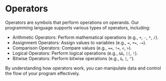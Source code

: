 # Operators

Operators are symbols that perform operations on operands. Our programming language supports various types of operators, including:

- Arithmetic Operators: Perform mathematical operations (e.g., `+`, `-`, `*`, `/`).
- Assignment Operators: Assign values to variables (e.g., `=`, `+=`, `-=`).
- Comparison Operators: Compare values (e.g., `==`, `!=`, `<`, `>`).
- Logical Operators: Perform logical operations (e.g., `&&`, `||`, `!`).
- Bitwise Operators: Perform bitwise operations (e.g., `&`, `|`, `^`).

By understanding how operators work, you can manipulate data and control the flow of your program effectively.
